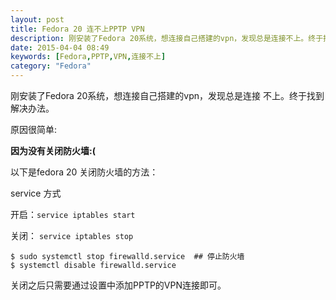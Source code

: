 ```yaml
---
layout: post
title: Fedora 20 连不上PPTP VPN
description: 刚安装了Fedora 20系统，想连接自己搭建的vpn，发现总是连接不上。终于找到解决办法。
date: 2015-04-04 08:49
keywords: [Fedora,PPTP,VPN,连接不上]
category: "Fedora"
---
```


刚安装了Fedora 20系统，想连接自己搭建的vpn，发现总是连接
不上。终于找到解决办法。

原因很简单: 

**因为没有关闭防火墙:(**

以下是fedora 20 关闭防火墙的方法：

service 方式

开启：`service iptables start`

关闭： `service iptables stop`

```shell
$ sudo systemctl stop firewalld.service  ## 停止防火墙
$ systemctl disable firewalld.service 
```

关闭之后只需要通过设置中添加PPTP的VPN连接即可。
